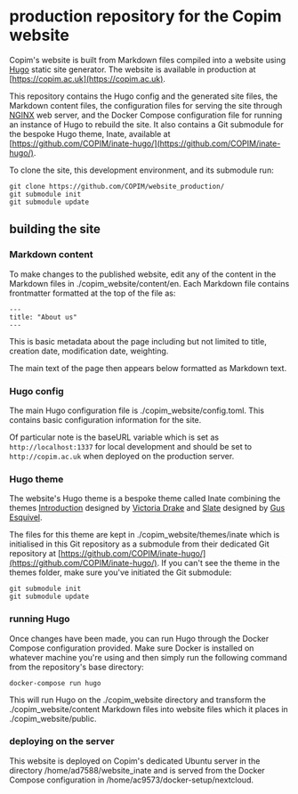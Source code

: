 # production repository for the Copim website

Copim's website is built from Markdown files compiled into a website using [Hugo](https://gohugo.io/) static site generator. The website is available in production at [https://copim.ac.uk](https://copim.ac.uk).

This repository contains the Hugo config and the generated site files, the Markdown content files, the configuration files for serving the site through [NGINX](https://www.nginx.com/) web server, and the Docker Compose configuration file for running an instance of Hugo to rebuild the site. It also contains a Git submodule for the bespoke Hugo theme, Inate, available at [https://github.com/COPIM/inate-hugo/](https://github.com/COPIM/inate-hugo/).

To clone the site, this development environment, and its submodule run:

    git clone https://github.com/COPIM/website_production/
    git submodule init
    git submodule update

## building the site

### Markdown content

To make changes to the published website, edit any of the content in the Markdown files in ./copim_website/content/en. Each Markdown file contains frontmatter formatted at the top of the file as:

    ---
    title: "About us"
    ---

This is basic metadata about the page including but not limited to title, creation date, modification date, weighting. 

The main text of the page then appears below formatted as Markdown text. 

### Hugo config

The main Hugo configuration file is ./copim_website/config.toml. This contains basic configuration information for the site. 

Of particular note is the baseURL variable which is set as `http://localhost:1337` for local development and should be set to `http://copim.ac.uk` when deployed on the production server. 

### Hugo theme

The website's Hugo theme is a bespoke theme called Inate combining the themes [Introduction](https://github.com/victoriadrake/hugo-theme-introduction) designed by [Victoria Drake](https://victoria.dev) and [Slate](https://github.com/gesquive/slate) designed by [Gus Esquivel](https://github.com/gesquive).

The files for this theme are kept in ./copim_website/themes/inate which is initialised in this Git repository as a submodule from their dedicated Git repository at [https://github.com/COPIM/inate-hugo/](https://github.com/COPIM/inate-hugo/). If you can't see the theme in the themes folder, make sure you've initiated the Git submodule:

    git submodule init
    git submodule update

### running Hugo

Once changes have been made, you can run Hugo through the Docker Compose configuration provided. Make sure Docker is installed on whatever machine you're using and then simply run the following command from the repository's base directory:

    docker-compose run hugo

This will run Hugo on the ./copim_website directory and transform the ./copim_website/content Markdown files into website files which it places in ./copim_website/public. 

### deploying on the server

This website is deployed on Copim's dedicated Ubuntu server in the directory /home/ad7588/website_inate and is served from the Docker Compose configuration in /home/ac9573/docker-setup/nextcloud. 